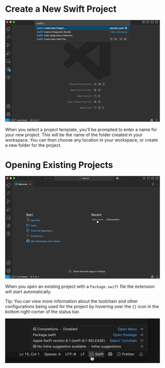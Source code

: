 # Create a New Swift Project
![Create new project](./images/createNewProject.gif)

When you select a project template, you'll be prompted to enter a name for your new project. This will be the name of the folder created in your workspace. You can then choose any location in your workspace, or create a new folder for the project.

# Opening Existing Projects

![Open existing project](./images/openProject.gif)

When you open an existing project with a ``Package.swift`` file the extension will start automatically.

Tip: You can view more information about the toolchain and other configurations being used for the project by hovering over the `{}` icon in the bottom right corner of the status bar.

![Hover over {} to see toolchain info](./images/toolchainInfo.png)
